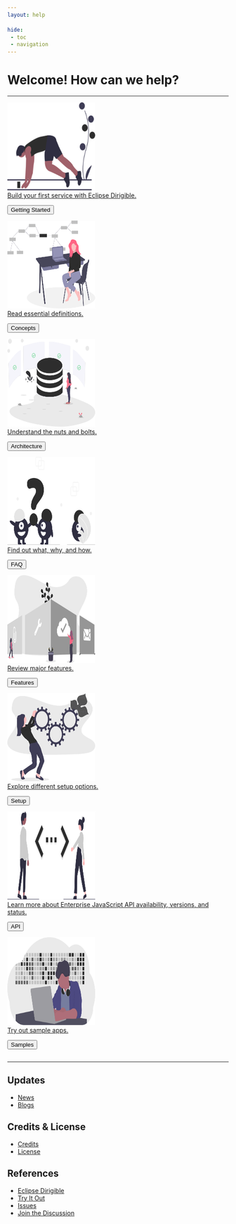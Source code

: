 ```yaml
---
layout: help

hide: 
 - toc
 - navigation
---
```


Welcome! How can we help? 
===
<hr class="solid">

<div class="row">
  <div class="column">
    <a href="development">
		<div class="card">
			<div class="container">
			<img src="images/homepage/undraw_runner_start_x0uu.svg" alt="Getting Started" style="width:200px;height:200px">
			<div class="overlay">Build your first service with Eclipse Dirigible.</div>
			</div>
		<p><button>Getting Started</button></p>
		</div>
	</a>
  </div>
  <div class="column">
    <a href="development/concepts">
		<div class="card">
			<div class="container">
			<img src="images/homepage/undraw_software_engineer_lvl5.svg" alt="Concepts" style="width:200px;height:200px">
			<div class="overlay">Read essential definitions.</div>
			</div>
		<p><button>Concepts</button></p>
		</div>
	</a>
  </div>
<div class="column">
    <a href="overview/architecture">
		<div class="card">
			<div class="container">
			<img src="images/homepage/undraw_server_status_5pbv.svg" alt="Architecture" style="width:200px;height:200px">
			<div class="overlay">Understand the nuts and bolts.</div>
			</div>
		<p><button>Architecture</button></p>
		</div>
	</a>
  </div> 
 <div class="column">
    <a href="overview/faq">
		<div class="card">
			<div class="container">
			<img src="images/homepage/undraw_Faq_re_31cw.svg" alt="FAQ" style="width:200px;height:200px">
			<div class="overlay">Find out what, why, and how.</div>
			</div>
		<p><button>FAQ</button></p>
		</div>
	</a>
  </div> 
</div>

<div class="row">
  <div class="column">
    <a href="overview/features">
		<div class="card">
			<div class="container">
			<img src="images/homepage/undraw_features_overview_jg7a.svg" alt="Features" style="width:200px;height:200px">
			<div class="overlay">Review major features.</div>
			</div>
		<p><button>Features</button></p>
		</div>
	</a>
  </div> 
  <div class="column">
    <a href="setup">
		<div class="card">
			<div class="container">
			<img src="images/homepage/undraw_in_progress_ql66.svg" alt="Setup" style="width:200px;height:200px">
			<div class="overlay">Explore different setup options.</div>
			</div>
		<p><button>Setup</button></p>
		</div>
	</a>
  </div> 
  <div class="column">
    <a href="https://www.dirigible.io/api/">
		<div class="card">
			<div class="container">
			<img src="images/homepage/undraw_Code_typing_re_p8b9.svg" alt="API" style="width:200px;height:200px">
			<div class="overlay">Learn more about Enterprise JavaScript API availability, versions, and status.</div>
			</div>
		<p><button>API</button></p>
		</div>
	</a>
  </div>
  <div class="column">
    <a href="https://www.dirigible.io/samples/">
		<div class="card">
			<div class="container">
			<img src="images/homepage/undraw_developer_activity_bv83.svg" alt="Samples" style="width:200px;height:200px">
			<div class="overlay">Try out sample apps.</div>
			</div>
		<p><button>Samples</button></p>
		</div>
	</a>
  </div>
</div>

<hr class="solid">

<div class="row">
  <div class="column1">
		<h2>Updates</h2>
		<ul>
			<li><a href="https://www.dirigible.io/news.html">News</a></li>
			<li><a href="https://www.dirigible.io/blogs.html">Blogs</a></li>
		</ul>
  </div>
  <div class="column1">
  </div>
  <div class="column1">	
		<h2>Credits & License</h2>
		<ul>
			<li><a href="overview/credits">Credits</a></li>
			<li><a href="overview/license">License</a></li>
		</ul>
  </div>
  <div class="column1">
  </div>
  <div class="column1">		
		<h2>References</h2>
		<ul>
			<li><a href="https://www.dirigible.io">Eclipse Dirigible</a></li>
			<li><a href="http://trial.dirigible.io">Try It Out</a></li>
			<li><a href="https://github.com/eclipse/dirigible/issues">Issues</a></li>
			<li><a href="https://dev.eclipse.org/mailman/listinfo/dirigible-dev">Join the Discussion</a></li>
		</ul>
  </div>
</div>

